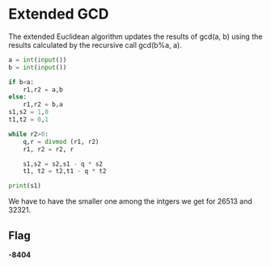 # Extended GCD
The extended Euclidean algorithm updates the results of gcd(a, b) using the results calculated by the recursive call gcd(b%a, a).
```python
a = int(input())
b = int(input())

if b<a:
    r1,r2 = a,b
else:
    r1,r2 = b,a
s1,s2 = 1,0
t1,t2 = 0,1

while r2>0:
    q,r = divmod (r1, r2)
    r1, r2 = r2, r

    s1,s2 = s2,s1 - q * s2
    t1, t2 = t2,t1 - q * t2

print(s1)
```
We have to have the smaller one among the intgers we get for 26513 and 32321.
## Flag
**-8404**
